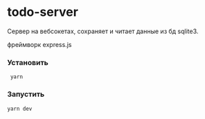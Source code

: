 # todo-server

Сервер на вебсокетах, сохраняет и читает данные из бд sqlite3.

фреймворк express.js

### Установить
``` yarn```

### Запустить
```yarn dev```